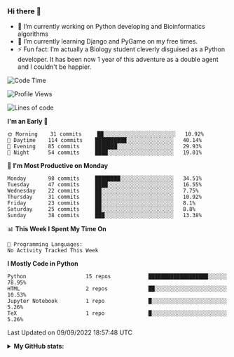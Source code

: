 ### Hi there 👋

- 🔭 I’m currently working on Python developing and Bioinformatics algorithms
- 🌱 I’m currently learning Django and PyGame on my free times.
- ⚡ Fun fact: I’m actually a Biology student cleverly disguised as a Python developer. It has been now 1 year of this adventure as a double agent and I couldn't be happier.


<!--START_SECTION:waka-->
![Code Time](http://img.shields.io/badge/Code%20Time-25%20hrs%2046%20mins-blue)

![Profile Views](http://img.shields.io/badge/Profile%20Views-11-blue)

![Lines of code](https://img.shields.io/badge/From%20Hello%20World%20I%27ve%20Written-727%20Thousand%20lines%20of%20code-blue)

**I'm an Early 🐤** 

```text
🌞 Morning    31 commits     ██░░░░░░░░░░░░░░░░░░░░░░░   10.92% 
🌆 Daytime    114 commits    ██████████░░░░░░░░░░░░░░░   40.14% 
🌃 Evening    85 commits     ███████░░░░░░░░░░░░░░░░░░   29.93% 
🌙 Night      54 commits     ████░░░░░░░░░░░░░░░░░░░░░   19.01%

```
📅 **I'm Most Productive on Monday** 

```text
Monday       98 commits     ████████░░░░░░░░░░░░░░░░░   34.51% 
Tuesday      47 commits     ████░░░░░░░░░░░░░░░░░░░░░   16.55% 
Wednesday    22 commits     ██░░░░░░░░░░░░░░░░░░░░░░░   7.75% 
Thursday     31 commits     ██░░░░░░░░░░░░░░░░░░░░░░░   10.92% 
Friday       23 commits     ██░░░░░░░░░░░░░░░░░░░░░░░   8.1% 
Saturday     25 commits     ██░░░░░░░░░░░░░░░░░░░░░░░   8.8% 
Sunday       38 commits     ███░░░░░░░░░░░░░░░░░░░░░░   13.38%

```


📊 **This Week I Spent My Time On** 

```text
💬 Programming Languages: 
No Activity Tracked This Week

```

**I Mostly Code in Python** 

```text
Python                   15 repos            ███████████████████░░░░░░   78.95% 
HTML                     2 repos             ██░░░░░░░░░░░░░░░░░░░░░░░   10.53% 
Jupyter Notebook         1 repo              █░░░░░░░░░░░░░░░░░░░░░░░░   5.26% 
TeX                      1 repo              █░░░░░░░░░░░░░░░░░░░░░░░░   5.26%

```



 Last Updated on 09/09/2022 18:57:48 UTC
<!--END_SECTION:waka-->



<details>
  <summary> <b> My GitHub stats: </b> </summary>
  <br>
  <p align = "center">
    <img src = "https://github-readme-stats.vercel.app/api?username=ruigomesbioinf&show_icons=true"/>
  </p>
</details>

<!--
**ruigomesbioinf/ruigomesbioinf** is a ✨ _special_ ✨ repository because its `README.md` (this file) appears on your GitHub profile.
-->
